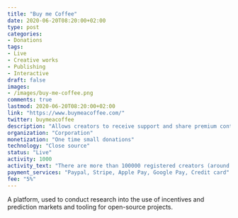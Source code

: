 ```yaml
---
title: "Buy me Coffee"
date: 2020-06-20T08:20:00+02:00
type: post
categories:
- Donations
tags:
- Live
- Creative works
- Publishing
- Interactive
draft: false
images:
- /images/buy-me-coffee.png
comments: true
lastmod: 2020-06-20T08:20:00+02:00
link: "https://www.buymeacoffee.com/"
twitter: buymeacoffee
description: "Allows creators to receive support and share premium content with a link or a button on their website."
organization: "Corporation"
monetization: "One time small donations"
technology: "Close source"
status: "Live"
activity: 1000
activity_text: "There are more than 100000 registered creators (around 1000 supported)"
payment_services: "Paypal, Stripe, Apple Pay, Google Pay, Credit card"
fee: "5%"
---
```


A platform, used to conduct research into the use of incentives and prediction markets and tooling for open-source projects. <!--more-->


